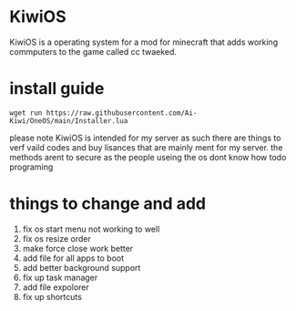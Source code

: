 # KiwiOS
KiwiOS is a operating system for a mod for minecraft that adds working commputers to the game called cc twaeked.

# install guide
```wget run https://raw.githubusercontent.com/Ai-Kiwi/OneOS/main/Installer.lua```

please note KiwiOS is intended for my server as such there are things to verf vaild codes and buy lisances that are mainly ment for my server. the methods arent to secure as the people useing the os dont know how todo programing

# things to change and add
 1. fix os start menu not working to well
 2. fix os resize order
 3. make force close work better
 4. add file for all apps to boot
 5. add better background support
 6. fix up task manager
 7. add file expolorer
 8. fix up shortcuts

